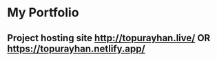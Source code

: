 # My Portfolio
## Project hosting site http://topurayhan.live/       OR  https://topurayhan.netlify.app/
